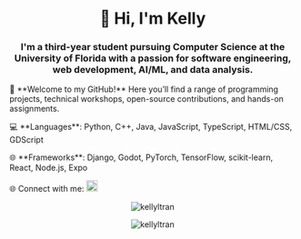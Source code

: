 <h1 align="center">👋 Hi, I'm Kelly</h1>
<h3 align="center">
    I'm a third-year student pursuing Computer Science at the University of Florida with a passion for software engineering, web development, AI/ML, and data analysis.
</h3> 

<p align="left">🎉 **Welcome to my GitHub!** Here you’ll find a range of programming projects, technical workshops, open-source contributions, and hands-on assignments.</p>

<p align="left">💻 **Languages**: Python, C++, Java, JavaScript, TypeScript, HTML/CSS, GDScript</p>
<p align="left">🌐 **Frameworks**: Django, Godot, PyTorch, TensorFlow, scikit-learn, React, Node.js, Expo</p>

<p align="left">🌐 Connect with me: 
    <a href="https://www.linkedin.com/in/kellyltran/" target="_blank">
        <img src="https://raw.githubusercontent.com/rahuldkjain/github-profile-readme-generator/master/src/images/icons/Social/linked-in-alt.svg" alt="LinkedIn" height="20" width="20" />
    </a>
</p>

<p align="center">
    <img src="https://github-readme-stats.vercel.app/api/top-langs?username=kellyltran&show_icons=true&locale=en&layout=compact" alt="kellyltran" />
</p>

<p align="center">
    <img src="https://github-readme-streak-stats.herokuapp.com/?user=kellyltran&" alt="kellyltran" />
</p>
